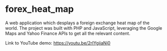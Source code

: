 # forex_heat_map
A web application which desplays a foreign exchange heat map of the world. The project was built with PHP and JavaScript, leveraging the Google Maps and Yahoo Finance APIs to get all the relevant content.

Link to YouTube demo: https://youtu.be/2rIYgiiaNj0
